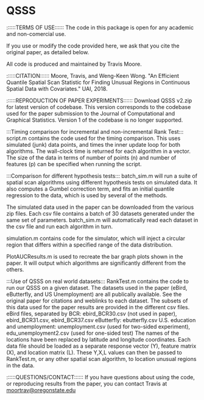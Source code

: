 # QSSS
::::::TERMS OF USE::::::
The code in this package is open for any academic and non-comercial use.

If you use or modify the code provided here, we ask that you cite the original paper, as detailed below.

All code is produced and maintained by Travis Moore.  


::::::CITATION::::::
Moore, Travis, and Weng-Keen Wong. 
"An Efficient Quantile Spatial Scan Statistic for Finding Unusual Regions in Continuous Spatial Data with Covariates."
UAI, 2018.



::::::REPRODUCTION OF PAPER EXPERIMENTS::::::
Download QSSS v2.zip for latest version of codebase.  This version corresponds to the codebase used for the paper submission
to the Journal of Computational and Graphical Statistics.
Version 1 of the codebase is no longer supported.

:::Timing comparison for incremental and non-incremental Rank Test:::
script.m contains the code used for the timing comparison.  This uses simulated (junk) data points, and times the inner update loop
for both algorithms.  The wall-clock time is returned for each algorithm in a vector.  The size of the data in terms of number of
points (n) and number of features (p) can be specified when running the script.

:::Comparison for different hypothesis tests:::
batch_sim.m will run a suite of spatial scan algorithms using different hypothesis tests on simulated data.
It also computes a Gumbel correction term, and fits an initial quantile regression to the data, which is used by several of the methods.

The simulated data used in the paper can be downloaded from the various zip files.  Each csv file contains a batch of 30 datasets generated under 
the same set of parameters.  batch_sim.m will automatically read each dataset in the csv file and run each algorithm in turn.

simulation.m contains code for the simulator, which will inject a circular region that differs within a specified range of 
the data distribution.

PlotAUCResults.m is used to recreate the bar graph plots shown in the paper.  It will output which algorithms are significantly different from the others.



:::Use of QSSS on real world datasets:::
RankTest.m contains the code to run our QSSS on a given dataset.
The datasets used in the paper (eBird, eButterfly, and US Unemployment) are all publically available.  See the original paper for
citations and weblinks to each dataset.
The subsets of this data used for the paper results are provided in the different csv files.
	eBird files, separated by BCR: ebird_BCR30.csv (not used in paper), ebird_BCR31.csv, ebird_BCR37.csv
	eButterfly: ebutterfly.csv
	U.S. education and unemployment: unemployment.csv (used for two-sided experiment), edu_unemployment2.csv (used for one-sided test)
The names of the locations have been replaced by latitude and longitude coordinates.
Each data file should be loaded as a separate response vector (Y), feature matrix (X), and location matrix (L).
These Y,X,L values can then be passed to RankTest.m, or any other spatial scan algorithm, to location unusual regions in the data.




::::::QUESTIONS/CONTACT::::::
If you have questions about using the code, or reproducing results from the paper, you can contact Travis at moortrav@oregonstate.edu

